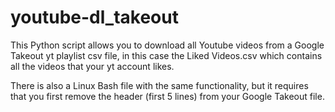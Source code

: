 # youtube-dl_takeout

This Python script allows you to download all Youtube videos from a Google Takeout yt playlist csv file, in this case the Liked Videos.csv which contains all the videos that your yt account likes.

There is also a Linux Bash file with the same functionality, but it requires that you first remove the header (first 5 lines) from your Google Takeout file.
